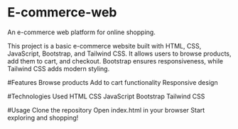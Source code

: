 # E-commerce-web
An e-commerce web platform for online shopping.


This project is a basic e-commerce website built with HTML, CSS, JavaScript, Bootstrap, and Tailwind CSS. It allows users to browse products, add them to cart, and checkout. Bootstrap ensures responsiveness, while Tailwind CSS adds modern styling.

#Features
Browse products
Add to cart functionality
Responsive design

#Technologies Used
HTML
CSS
JavaScript
Bootstrap
Tailwind CSS

#Usage
Clone the repository
Open index.html in your browser
Start exploring and shopping!
